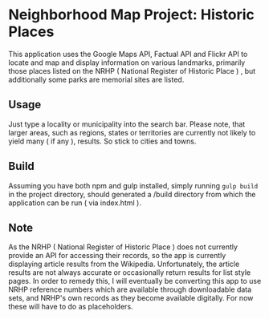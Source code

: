 # Neighborhood Map Project: Historic Places
This application uses the Google Maps API, Factual API and Flickr API to locate and map and display information on various landmarks, primarily those places listed on the NRHP ( National Register of Historic Place ) , but additionally some parks are memorial sites are listed.

## Usage
Just type a locality or municipality into the search bar. Please note, that larger areas, such as regions, states or territories are currently not likely to yield many ( if any ), results. So stick to cities and towns.

## Build
Assuming you have both npm and gulp installed, simply running `gulp build` in the project directory, should generated a /build directory from which the application can be run ( via index.html ).

## Note
As the NRHP ( National Register of Historic Place ) does not currently provide an API for accessing their records, so the app is currently displaying article results from the Wikipedia. Unfortunately, the article results are not always accurate or occasionally return results for list style pages. In order to remedy this, I will eventually be converting this app to use NRHP reference numbers which are available through downloadable data sets, and NRHP's own records as they become available digitally. For now these will have to do as placeholders. 
